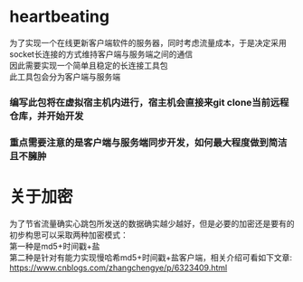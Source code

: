 # heartbeating
为了实现一个在线更新客户端软件的服务器，同时考虑流量成本，于是决定采用socket长连接的方式维持客户端与服务端之间的通信  
因此需要实现一个简单且稳定的长连接工具包  
此工具包会分为客户端与服务端  

### 编写此包将在虚拟宿主机内进行，宿主机会直接来git clone当前远程仓库，并开始开发
### 重点需要注意的是客户端与服务端同步开发，如何最大程度做到简洁且不臃肿

# 关于加密
为了节省流量确实心跳包所发送的数据确实越少越好，但是必要的加密还是要有的  
初步构思可以采取两种加密模式：  
第一种是md5+时间戳+盐  
第二种是针对有能力实现慢哈希md5+时间戳+盐客户端，相关介绍可看如下文章:  
https://www.cnblogs.com/zhangchengye/p/6323409.html

